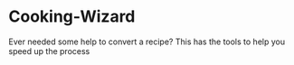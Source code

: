 # Cooking-Wizard
Ever needed some help to convert a recipe? This has the tools to help you speed up the process
